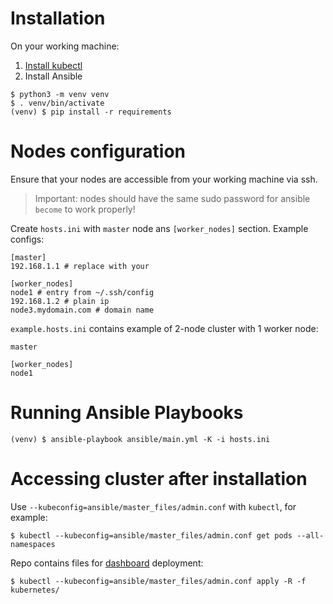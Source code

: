 # Installation

On your working machine:
1. [Install kubectl](https://kubernetes.io/docs/tasks/tools/install-kubectl/)
2. Install Ansible
```
$ python3 -m venv venv
$ . venv/bin/activate
(venv) $ pip install -r requirements
```

# Nodes configuration

Ensure that your nodes are accessible from your working machine via ssh.

> Important: nodes should have the same sudo password for ansible `become` to work properly!

Create `hosts.ini` with `master` node ans `[worker_nodes]` section.
Example configs:

```
[master]
192.168.1.1 # replace with your

[worker_nodes]
node1 # entry from ~/.ssh/config
192.168.1.2 # plain ip
node3.mydomain.com # domain name
```
`example.hosts.ini` contains example of 2-node cluster with 1 worker node:
```
master

[worker_nodes]
node1
```

# Running Ansible Playbooks

```
(venv) $ ansible-playbook ansible/main.yml -K -i hosts.ini
```

# Accessing cluster after installation

Use `--kubeconfig=ansible/master_files/admin.conf` with `kubectl`, for example:

```
$ kubectl --kubeconfig=ansible/master_files/admin.conf get pods --all-namespaces
```

Repo contains files for [dashboard](https://kubernetes.io/docs/tasks/access-application-cluster/web-ui-dashboard/) deployment:

```
$ kubectl --kubeconfig=ansible/master_files/admin.conf apply -R -f kubernetes/
```